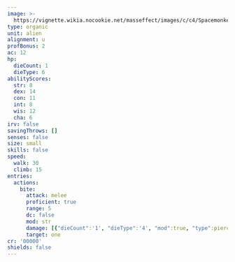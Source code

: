 ```yaml
---
image: >-
  https://vignette.wikia.nocookie.net/masseffect/images/c/c4/Spacemonkey.jpg/revision/latest/scale-to-width-down/200?cb=20080727175830
type: organic
unit: alien
alignment: u
profBonus: 2
ac: 12
hp:
  dieCount: 1
  dieType: 6
abilityScores:
  str: 8
  dex: 14
  con: 11
  int: 8
  wis: 12
  cha: 6
irv: false
savingThrows: []
senses: false
size: small
skills: false
speed:
  walk: 30
  climb: 15
entries:
  actions:
    bite:
      attack: melee
      proficient: true
      range: 5
      dc: false
      mod: str
      damage: [{"dieCount":'1', "dieType":'4', "mod":true, "type":piercing}]
      target: one
cr: '00000'
shields: false
---
```

